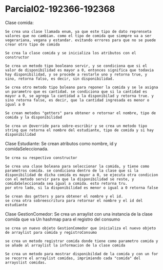 # Parcial02-192366-192368
Clase comida:

    Se crea una clase llamada enum, ya que este tipo de dato reprenseta valores que no cambian. como el tipo de comida que siempre va a ser vegerariana, vegana y estandar. evitando errores para que no se puede crear otro tipo de comida

    Se crea la clase comida y se inicializa los atributos con el constructor

    Se crea un metodo tipo booleano servir, y se condiciona que si el valor de disponibilidad es mayor a 0, entonces significa que todavia hay disponibilidad, y se procede a restarle uno y retorna true, y sino, retorna falso, es decir, sin disponibilidad.

    Se crea otro metodo tipo boleano para reponer la comida y se le asigna un parametro que es cantidad. se condiciona que si la cantidad es mayor a 0, se agrega la cantidad a la disponibilad y retorna true. y sino retorna false, es decir, que la cantidad ingresada es menor o igual a 0

    Se crean metodos "getters" para obtener o retornar el nombre, tipo de comida y la disponibilidad

    Se crea un @override para sobre-escribir y se crea un metodo tipo string que retorna el nombre del estudiante, tipo de comida y si hay disponibilidad

Clase Estudiante:
    Se crean atributos como nombre, id y comidaSeleccionada.
    
    Se crea su respectivo constructor

    Se crea una clase boleana para seleccionar la comida, y tiene como parametros comida. se condiciona dentro de la clase que si la disponibilidad de dicha comida es mayor a 0, se ejecuta otra condicion con el metodo servir para que la disponibilidad se reste, y comidaSeleccionada sea igual a comida. esto retorna tru.
    por otro lado, si la disponibilidad es menor o igual a 0 retorna false

    Se crean dos getters y para obtener el nombre y el id.
    se crea otra sobreescritura para retornar el nombre y el id del estudiante

Clase GestionComedor:
    Se crea un arraylist con una instancia de la clase comida que va 
    Un hashmap para el registro del consumo

    se crea un nuevo objeto GestionComedor que inicializa el nuevo objeto de arraylist para comida y registroConsumo

    se crea un metodo registrar comida donde tiene como parametro comida y se añade al arraylist la informacion de la clase comida

    Se crea un metodo para mostrar disponibildad de la comida y con un for se recorre el arraylist comidas, imprimiendo cada "comida" del arrayslist comidas.

    
